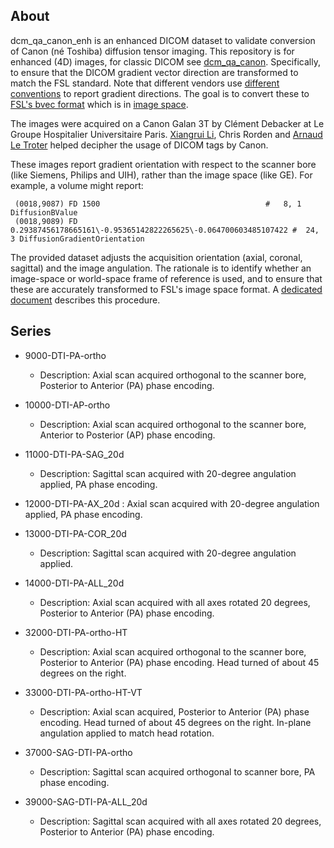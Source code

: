 ## About

dcm_qa_canon_enh is an enhanced DICOM dataset to validate conversion of Canon (né Toshiba) diffusion tensor imaging. This repository is for enhanced (4D) images, for classic DICOM see [dcm_qa_canon](https://github.com/neurolabusc/dcm_qa_canon). Specifically, to ensure that the DICOM gradient vector direction are transformed to match the FSL standard. Note that different vendors use [different conventions](https://www.na-mic.org/wiki/NAMIC_Wiki:DTI:DICOM_for_DWI_and_DTI) to report gradient directions. The goal is to convert these to [FSL's bvec format](https://fsl.fmrib.ox.ac.uk/fsl/fslwiki/FDT/FAQ#What_conventions_do_the_bvecs_use.3F) which is in [image space](http://justinblaber.org/brief-introduction-to-dwmri/).

The images were acquired on a Canon Galan 3T by Clément Debacker at Le Groupe Hospitalier Universitaire Paris. [Xiangrui Li](https://ccbbi.osu.edu/people/li.2327), Chris Rorden and [Arnaud Le Troter](https://crmbm.univ-amu.fr/contact/le-troter-arnaud/) helped decipher the usage of DICOM tags by Canon. 

These images report gradient orientation with respect to the scanner bore (like Siemens, Philips and UIH), rather than the image space (like GE). For example, a volume might report:

```
 (0018,9087) FD 1500                                     #   8, 1 DiffusionBValue
 (0018,9089) FD 0.29387456178665161\-0.95365142822265625\-0.064700603485107422 #  24, 3 DiffusionGradientOrientation
```

The provided dataset adjusts the acquisition orientation (axial, coronal, sagittal) and the image angulation. The rationale is to identify whether an image-space or world-space frame of reference is used, and to ensure that these are accurately transformed to FSL's image space format. A [dedicated document](https://www.nitrc.org/plugins/mwiki/index.php/dcm2nii:MainPage#Diffusion_Tensor_Imaging) describes this procedure.


## Series

* 9000-DTI-PA-ortho
  * Description: Axial scan acquired orthogonal to the scanner bore, Posterior to Anterior (PA) phase encoding.

* 10000-DTI-AP-ortho
  * Description: Axial scan acquired orthogonal to the scanner bore, Anterior to Posterior (AP) phase encoding.

* 11000-DTI-PA-SAG_20d
  * Description: Sagittal scan acquired with 20-degree angulation applied, PA phase encoding.

* 12000-DTI-PA-AX_20d : Axial scan acquired with 20-degree angulation applied, PA phase encoding.

* 13000-DTI-PA-COR_20d
  * Description: Sagittal scan acquired with 20-degree angulation applied.

* 14000-DTI-PA-ALL_20d
  * Description: Axial scan acquired with all axes rotated 20 degrees, Posterior to Anterior (PA) phase encoding.

* 32000-DTI-PA-ortho-HT
  * Description: Axial scan acquired orthogonal to the scanner bore, Posterior to Anterior (PA) phase encoding. Head turned of about 45 degrees on the right.

* 33000-DTI-PA-ortho-HT-VT
  * Description: Axial scan acquired, Posterior to Anterior (PA) phase encoding. Head turned of about 45 degrees on the right. In-plane angulation applied to match head rotation.

* 37000-SAG-DTI-PA-ortho
  * Description: Sagittal scan acquired orthogonal to scanner bore, PA phase encoding.

* 39000-SAG-DTI-PA-ALL_20d
  * Description: Sagittal scan acquired with all axes rotated 20 degrees, Posterior to Anterior (PA) phase encoding.

